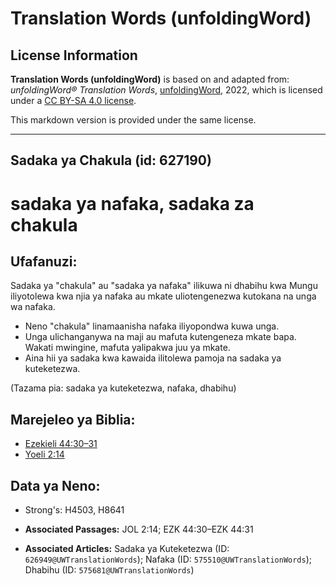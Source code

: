 # Translation Words (unfoldingWord)

## License Information

**Translation Words (unfoldingWord)** is based on and adapted from: _unfoldingWord® Translation Words_, [unfoldingWord](https://unfoldingword.org/utw), 2022, which is licensed under a [CC BY-SA 4.0 license](https://creativecommons.org/licenses/by-sa/4.0/legalcode.en).

This markdown version is provided under the same license.



--------------------------------

## Sadaka ya Chakula (id: 627190)

sadaka ya nafaka, sadaka za chakula
===================================

Ufafanuzi:
----------

Sadaka ya "chakula" au "sadaka ya nafaka" ilikuwa ni dhabihu kwa Mungu iliyotolewa kwa njia ya nafaka au mkate uliotengenezwa kutokana na unga wa nafaka.

* Neno "chakula" linamaanisha nafaka iliyopondwa kuwa unga.
* Unga ulichanganywa na maji au mafuta kutengeneza mkate bapa. Wakati mwingine, mafuta yalipakwa juu ya mkate.
* Aina hii ya sadaka kwa kawaida ilitolewa pamoja na sadaka ya kuteketezwa.

(Tazama pia: sadaka ya kuteketezwa, nafaka, dhabihu)

Marejeleo ya Biblia:
--------------------

* [Ezekieli 44:30–31](https://ref.ly/Ezek44:30-Ezek44:31)
* [Yoeli 2:14](https://ref.ly/Joel2:14)

Data ya Neno:
-------------

* Strong's: H4503, H8641

* **Associated Passages:** JOL 2:14; EZK 44:30–EZK 44:31
* **Associated Articles:** Sadaka ya Kuteketezwa (ID: `626949@UWTranslationWords`); Nafaka (ID: `575510@UWTranslationWords`); Dhabihu (ID: `575681@UWTranslationWords`)

